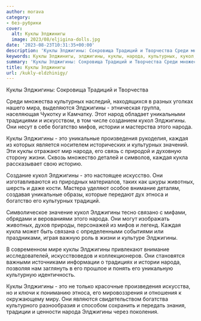 ```yaml
---
author: morava
category:
- без-рубрики
cover:
  alt: Куклы Элджинигы
  image: 2023/08/eljigina-dolls.jpg
date: '2023-08-23T10:31:35+00:00'
description: 'Куклы Элджигины: Сокровища Традиций и Творчества Среди множества культурных наследий, находящихся в разных уголках нашего мира, выделяются Элджигины -...'
keywords: Куклы Элджинигы, элджигины, куклы, народа, культурных, кукол, это, каждая, традиций, богатство, мифов, истории, уникальные, произведения, жизни, кукла
summary: 'Куклы Элджигины: Сокровища Традиций и Творчества Среди множества культурных наследий, находящихся в разных уголках нашего мира, выделяются Элджигины -...'
title: Куклы Элджинигы
url: /kukly-eldzhinigy/
---
```


Куклы Элджигины: Сокровища Традиций и Творчества

Среди множества культурных наследий, находящихся в разных уголках нашего мира, выделяются Элджигины \- этническая группа, населяющая Чукотку и Камчатку. Этот народ обладает уникальными традициями и искусством, в том числе созданием кукол Элджигины. Они несут в себе богатство мифов, истории и мастерства этого народа.

Куклы Элджигины \- это уникальные произведения рукоделия, каждая из которых является носителем исторических и культурных значений. Эти куклы отражают мир народа, его связь с природой и духовную сторону жизни. Сквозь множество деталей и символов, каждая кукла рассказывает свою историю.

Создание кукол Элджигины \- это настоящее искусство. Они изготавливаются из природных материалов, таких как шкуры животных, шерсть и даже кости. Мастера уделяют особое внимание деталям, создавая уникальные образы, которые передают дух этноса и богатство его культурных традиций.

Символическое значение кукол Элджигины тесно связано с мифами, обрядами и верованиями этого народа. Они могут изображать животных, духов природы, персонажей из мифов и легенд. Каждая кукла может быть связана с определенными событиями или праздниками, играя важную роль в жизни и культуре Элджигины.

В современном мире куклы Элджигины привлекают внимание исследователей, искусствоведов и коллекционеров. Они становятся важными источниками информации о традициях и истории народа, позволяя нам заглянуть в его прошлое и понять его уникальную культурную идентичность.

Куклы Элджигины \- это не только красочные произведения искусства, но и ключи к пониманию этноса, его мировоззрения и отношения к окружающему миру. Они являются свидетельством богатства культурного разнообразия и способом сохранить и передать знания, традиции и ценности народа Элджигины через поколения.